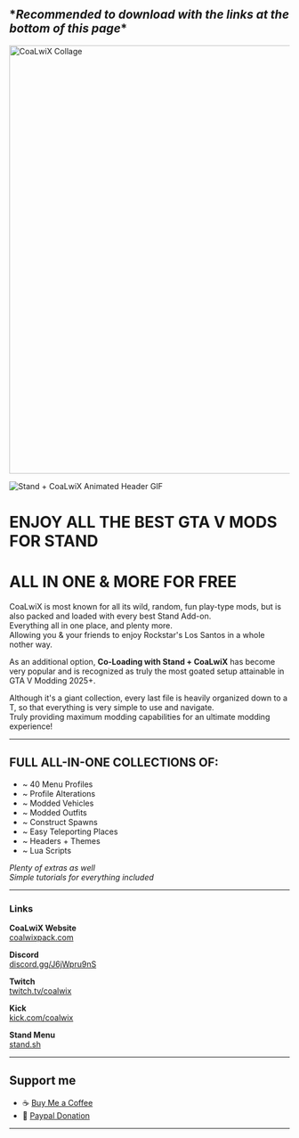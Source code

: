 ## **\**Recommended to download with the links at the bottom of this page*\***

<img width="965" height="769" alt="CoaLwiX Collage" src="https://github.com/user-attachments/assets/e339a916-4ae7-451e-85f8-b91f5b85dd92" />

![Stand + CoaLwiX Animated Header GIF](https://github.com/user-attachments/assets/1f9424e2-2463-4428-8da2-1eff509b5721)

# ENJOY ALL THE BEST GTA V MODS FOR STAND  
# ALL IN ONE & MORE FOR FREE  

CoaLwiX is most known for all its wild, random, fun play-type mods, but is also packed and loaded with every best Stand Add-on.  
Everything all in one place, and plenty more.  
Allowing you & your friends to enjoy Rockstar's Los Santos in a whole nother way.  

As an additional option, **Co-Loading with Stand + CoaLwiX** has become very popular and is recognized as truly the most goated setup attainable in GTA V Modding 2025+.  

Although it's a giant collection, every last file is heavily organized down to a T, so that everything is very simple to use and navigate.  
Truly providing maximum modding capabilities for an ultimate modding experience!  

---

## FULL ALL-IN-ONE COLLECTIONS OF:  
- ~ 40 Menu Profiles  
- ~ Profile Alterations  
- ~ Modded Vehicles  
- ~ Modded Outfits  
- ~ Construct Spawns  
- ~ Easy Teleporting Places  
- ~ Headers + Themes  
- ~ Lua Scripts  

*Plenty of extras as well*  
*Simple tutorials for everything included*  

---

### Links  

**CoaLwiX Website**  
[coalwixpack.com](https://coalwixpack.com)  

**Discord**  
[discord.gg/J6jWpru9nS](https://discord.gg/J6jWpru9nS)  

**Twitch**  
[twitch.tv/coalwix](https://twitch.tv/coalwix)  

**Kick**  
[kick.com/coalwix](https://kick.com/coalwix)  

**Stand Menu**  
[stand.sh](https://stand.sh)  

---

## Support me
- ☕ [Buy Me a Coffee](https://buymeacoffee.com/landn.thrn)  
- 🌊 [Paypal Donation](https://www.paypal.com/donate/?hosted_button_id=K4PLHFVBH7X8C)

---
